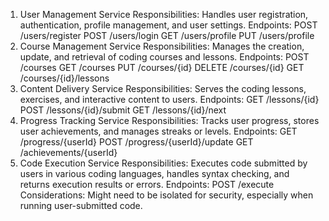 1. User Management Service
Responsibilities: Handles user registration, authentication, profile management, and user settings.
Endpoints:
POST /users/register
POST /users/login
GET /users/profile
PUT /users/profile
2. Course Management Service
Responsibilities: Manages the creation, update, and retrieval of coding courses and lessons.
Endpoints:
POST /courses
GET /courses
PUT /courses/{id}
DELETE /courses/{id}
GET /courses/{id}/lessons
3. Content Delivery Service
Responsibilities: Serves the coding lessons, exercises, and interactive content to users.
Endpoints:
GET /lessons/{id}
POST /lessons/{id}/submit
GET /lessons/{id}/next
4. Progress Tracking Service
Responsibilities: Tracks user progress, stores user achievements, and manages streaks or levels.
Endpoints:
GET /progress/{userId}
POST /progress/{userId}/update
GET /achievements/{userId}
5. Code Execution Service
Responsibilities: Executes code submitted by users in various coding languages, handles syntax checking, and returns execution results or errors.
Endpoints:
POST /execute
Considerations: Might need to be isolated for security, especially when running user-submitted code.